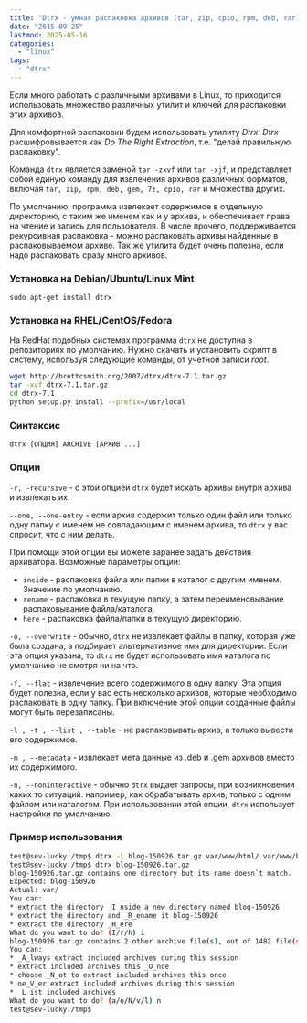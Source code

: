 ```yaml
---
title: "Dtrx - умная распаковка архивов (tar, zip, cpio, rpm, deb, rar)"
date: "2015-09-25"
lastmod: 2025-05-16
categories: 
  - "linux"
tags:
  - "dtrx"
---
```


Если много работать с различными архивами в Linux, то приходится использовать множество различных утилит и ключей для распаковки этих архивов.

Для комфортной распаковки будем использовать утилиту *Dtrx*. *Dtrx* расшифровывается как *Do The Right Extraction*, т.е. "делай правильную распаковку".

Команда `dtrx` является заменой `tar -zxvf` или `tar -xjf`, и представляет собой единую команду для извлечения архивов различных форматов, включая `tar, zip, rpm, deb, gem, 7z, cpio, rar` и множества других.

По умолчанию, программа извлекает содержимое в отдельную директорию, с таким же именем как и у архива, и обеспечивает права на чтение и запись для пользователя. В числе прочего, поддерживается рекурсивная распаковка - можно распаковать архивы найденные в распаковываемом архиве. Так же утилита будет очень полезна, если надо распаковать сразу много архивов.

<!--more-->

### Установка на Debian/Ubuntu/Linux Mint

`sudo apt-get install dtrx`

### Установка на RHEL/CentOS/Fedora

На RedHat подобных системах программа `dtrx` не доступна в репозиториях по умолчанию. Нужно скачать и установить скрипт в систему, используя следующие команды, от учетной записи *root*.

```bash
wget http://brettcsmith.org/2007/dtrx/dtrx-7.1.tar.gz
tar -xvf dtrx-7.1.tar.gz 
cd dtrx-7.1
python setup.py install --prefix=/usr/local
```

### Синтаксис

`dtrx [ОПЦИЯ] ARCHIVE [АРХИВ ...]`

### Опции

`-r, -recursive` - с этой опцией `dtrx` будет искать архивы внутри архива и извлекать их. 

`--one, --one-entry` - если архив содержит только один файл или только одну папку с именем не совпадающим с именем архива, то `dtrx` у вас спросит, что с ним делать.

При помощи этой опции вы можете заранее задать действия архиватора. Возможные параметры опции:

- `inside` - распаковка файла или папки в каталог с другим именем. Значение по умолчанию.
- `rename` - распаковка в текущую папку, а затем переименовывание распаковывание файла/каталога.
- `here` - распаковка файла/папки в текущую директорию.

`-o, --overwrite` - обычно, `dtrx` не извлекает файлы в папку, которая уже была создана, а подбирает альтернативное имя для директории. 
Если эта опция указана, то `dtrx` не будет использовать имя каталога по умолчанию не смотря ни на что. 

`-f, --flat` - извлечение всего содержимого в одну папку. Эта опция будет полезна, если у вас есть несколько архивов, которые необходимо распаковать в одну папку.
При включение этой опции созданные файлы могут быть перезаписаны.

`-l , -t , --list , --table` - не распаковывать архив, а только вывести его содержимое.

`-m , --metadata` - извлекает мета данные из .deb и .gem архивов вместо их содержимого. 

`-n, --noninteractive` - обычно `dtrx` выдает запросы, при возникновении каких то ситуаций. например, как обрабатывать архив, только с одним файлом или каталогом.
При использовании этой опции, `dtrx` использует настройки по умолчанию.

### Пример использования

```bash
test@sev-lucky:/tmp$ dtrx -l blog-150926.tar.gz var/www/html/ var/www/html/wp-admin/
test@sev-lucky:/tmp$ dtrx blog-150926.tar.gz
blog-150926.tar.gz contains one directory but its name doesn`t match.
Expected: blog-150926
Actual: var/
You can:
* extract the directory _I_nside a new directory named blog-150926
* extract the directory and _R_ename it blog-150926
* extract the directory _H_ere
What do you want to do? (I/r/h) i
blog-150926.tar.gz contains 2 other archive file(s), out of 1482 file(s) total.
You can:
* _A_lways extract included archives during this session
* extract included archives this _O_nce
* choose _N_ot to extract included archives this once
* ne_V_er extract included archives during this session
* _L_ist included archives
What do you want to do? (a/o/N/v/l) n
test@sev-lucky:/tmp$
```
